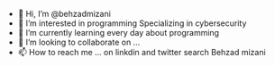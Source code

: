 - 👋 Hi, I’m @behzadmizani
- 👀 I’m interested in programming Specializing in cybersecurity
- 🌱 I’m currently learning every day about programming 
- 💞️ I’m looking to collaborate on ...
- 📫 How to reach me ... on linkdin and twitter search Behzad mizani

<!---
behzadmizani/behzadmizani is a ✨ special ✨ repository because its `README.md` (this file) appears on your GitHub profile.
You can click the Preview link to take a look at your changes.
--->
